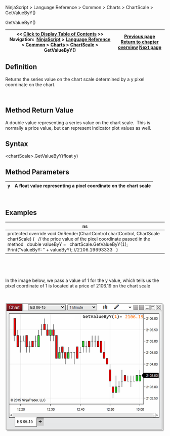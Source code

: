 ﻿


NinjaScript \> Language Reference \> Common \> Charts \> ChartScale \> GetValueByY()






















GetValueByY()







| \<\< [Click to Display Table of Contents](getvaluebyy.md) \>\> **Navigation:**     [NinjaScript](ninjascript.md) \> [Language Reference](language_reference_wip.md) \> [Common](common.md) \> [Charts](chart.md) \> [ChartScale](chartscale.md) \> GetValueByY() | [Previous page](getpixelsfordistance.md) [Return to chapter overview](chartscale.md) [Next page](getvaluebyywpf.md) |
| --- | --- |











## Definition


Returns the series value on the chart scale determined by a y pixel coordinate on the chart.


 


## Method Return Value


A double value representing a series value on the chart scale.  This is normally a price value, but can represent indicator plot values as well.


## 


## Syntax
\<chartScale\>.GetValueByY(float y)


## 


## Method Parameters




| y | A float value representing a pixel coordinate on the chart scale |
| --- | --- |



 


## 


## Examples




| ns |
| --- |
| protected override void OnRender(ChartControl chartControl, ChartScale chartScale) {    // the price value of the pixel coordinate passed in the method    double valueByY \=   chartScale.GetValueByY(1);      Print("valueByY: " \+ valueByY); //2106\.19693333    } |



 


 


In the image below, we pass a value of 1 for the y value, which tells us the pixel coordinate of 1 is located at a price of 2106\.19 on the chart scale


 


![getvaluebyY](getvaluebyy.png)








